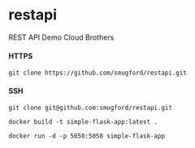 # restapi
REST API Demo Cloud Brothers

#### HTTPS

```
git clone https://github.com/smugford/restapi.git
```
#### SSH

```
git clone git@github.com:smugford/restapi.git
```


```
docker build -t simple-flask-app:latest .
```
```
docker run -d -p 5050:5050 simple-flask-app
```